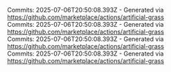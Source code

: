 Commits: 2025-07-06T20:50:08.393Z - Generated via https://github.com/marketplace/actions/artificial-grass
<br>
Commits: 2025-07-06T20:50:08.393Z - Generated via https://github.com/marketplace/actions/artificial-grass
<br>
Commits: 2025-07-06T20:50:08.393Z - Generated via https://github.com/marketplace/actions/artificial-grass
<br>
Commits: 2025-07-06T20:50:08.393Z - Generated via https://github.com/marketplace/actions/artificial-grass
<br>

